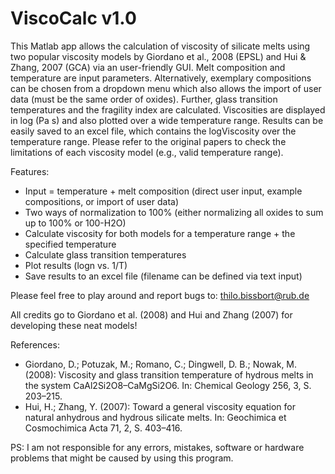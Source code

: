 # ViscoCalc v1.0

This Matlab app allows the calculation of viscosity of silicate melts using two popular viscosity models by Giordano et al., 2008 (EPSL) and Hui & Zhang, 2007 (GCA) via an user-friendly GUI. 
Melt composition and temperature are input parameters. Alternatively, exemplary compositions can be chosen from a dropdown menu which also allows the import of user data (must be the same order of oxides). 
Further, glass transition temperatures and the fragility index are calculated. Viscosities are displayed in log (Pa s) and also plotted over a wide temperature range.
Results can be easily saved to an excel file, which contains the logViscosity over the temperature range. Please refer to the original papers to check the limitations of each viscosity model (e.g., valid temperature range). 

Features:
- Input = temperature + melt composition (direct user input, example compositions, or import of user data)
- Two ways of normalization to 100% (either normalizing all oxides to sum up to 100% or 100-H2O)
- Calculate viscosity for both models for a temperature range + the specified temperature
- Calculate glass transition temperatures
- Plot results (logn vs. 1/T)
- Save results to an excel file (filename can be defined via text input)

Please feel free to play around and report bugs to: thilo.bissbort@rub.de

All credits go to Giordano et al. (2008) and Hui and Zhang (2007) for developing these neat models!

References:

- Giordano, D.; Potuzak, M.; Romano, C.; Dingwell, D. B.; Nowak, M. (2008): Viscosity and glass transition temperature of hydrous melts in the system CaAl2Si2O8–CaMgSi2O6. In: Chemical Geology 256, 3, S. 203–215.
- Hui, H.; Zhang, Y. (2007): Toward a general viscosity equation for natural anhydrous and hydrous silicate melts. In: Geochimica et Cosmochimica Acta 71, 2, S. 403–416.

PS: I am not responsible for any errors, mistakes, software or hardware problems that might be caused by using this program. 
